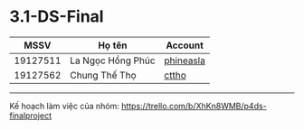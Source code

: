 # 3.1-DS-Final

| MSSV     | Họ tên            | Account                                   |
|----------|-------------------|-------------------------------------------|
| 19127511 | La Ngọc Hồng Phúc | [phineasla](https://github.com/phineasla) |
| 19127562 | Chung Thế Thọ     | [cttho](https://github.com/cttho)         |

---
Kế hoạch làm việc của nhóm: https://trello.com/b/XhKn8WMB/p4ds-finalproject
